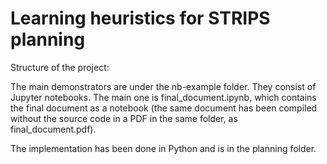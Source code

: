 # Learning heuristics for STRIPS planning

Structure of the project:

The main demonstrators are under the nb-example folder. They consist of
Jupyter notebooks. The main one is final_document.ipynb, which contains the
final document as a notebook (the same document has been compiled without
the source code in a PDF in the same folder, as final_document.pdf).

The implementation has been done in Python and is in the planning folder.



